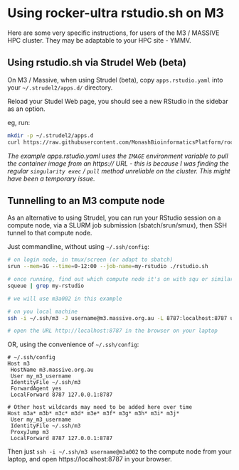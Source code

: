 # Using rocker-ultra rstudio.sh on M3

Here are some very specific instructions, for users of the M3 / MASSIVE HPC cluster. They may be adaptable to your HPC site - YMMV.


## Using rstudio.sh via Strudel Web (beta)

On M3 / Massive, when using Strudel (beta), copy `apps.rstudio.yaml` into your `~/.strudel2/apps.d/` directory.

Reload your Studel Web page, you should see a new RStudio in the sidebar as an option.

eg, run:
```bash
mkdir -p ~/.strudel2/apps.d
curl https://raw.githubusercontent.com/MonashBioinformaticsPlatform/rocker-ultra/main/m3/apps.rstudio.yaml >~/.strudel2/apps.d/apps.rstudio.yaml
```

_The example apps.rstudio.yaml uses the `IMAGE` environment variable to pull the container image from an https:// URL - this is because I was finding the regular `singularity exec` / `pull` method unreliable on the cluster. This might have been a temporary issue._

## Tunnelling to an M3 compute node

As an alternative to using Strudel, you can run your RStudio session on a compute node, via a SLURM job submission (sbatch/srun/smux), then SSH tunnel to that compute node.

Just commandline, without using `~/.ssh/config`:
```bash
# on login node, in tmux/screen (or adapt to sbatch)
srun --mem=1G --time=0-12:00 --job-name=my-rstudio ./rstudio.sh

# once running, find out which compute node it's on with squ or similar
squeue | grep my-rstudio

# we will use m3a002 in this example

# on you local machine
ssh -i ~/.ssh/m3 -J username@m3.massive.org.au -L 8787:localhost:8787 username@m3a002

# open the URL http://localhost:8787 in the browser on your laptop
```

OR, using the convenience of `~/.ssh/config`:

```
# ~/.ssh/config
Host m3
 HostName m3.massive.org.au
 User my_m3_username
 IdentityFile ~/.ssh/m3
 ForwardAgent yes
 LocalForward 8787 127.0.0.1:8787

# Other host wildcards may need to be added here over time
Host m3a* m3b* m3c* m3d* m3e* m3f* m3g* m3h* m3i* m3j*
 User my_m3_username
 IdentityFile ~/.ssh/m3
 ProxyJump m3
 LocalForward 8787 127.0.0.1:8787
```

Then just `ssh -i ~/.ssh/m3 username@m3a002` to the compute node from your laptop, and open https://localhost:8787 in your browser.